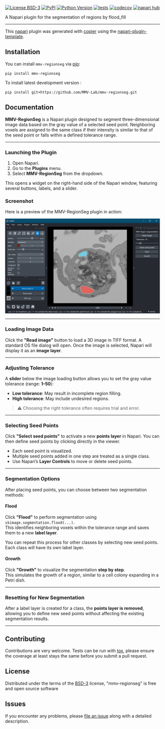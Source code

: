 
[![License BSD-3](https://img.shields.io/pypi/l/mmv-regionseg.svg?color=green)](https://github.com/MMV-Lab/mmv-regionseg/raw/main/LICENSE)
[![PyPI](https://img.shields.io/pypi/v/mmv-regionseg.svg?color=green)](https://pypi.org/project/mmv-regionseg)
[![Python Version](https://img.shields.io/pypi/pyversions/mmv-regionseg.svg?color=green)](https://python.org)
[![tests](https://github.com/MMV-Lab/mmv-regionseg/workflows/tests/badge.svg)](https://github.com/MMV-Lab/mmv-regionseg/actions)
[![codecov](https://codecov.io/gh/MMV-Lab/mmv-regionseg/branch/main/graph/badge.svg)](https://codecov.io/gh/MMV-Lab/mmv-regionseg)
[![napari hub](https://img.shields.io/endpoint?url=https://api.napari-hub.org/shields/mmv-regionseg)](https://napari-hub.org/plugins/mmv-regionseg)

A Napari plugin for the segmentation of regions by flood_fill

----------------------------------

This [napari] plugin was generated with [copier] using the [napari-plugin-template].

<!--
Don't miss the full getting started guide to set up your new package:
https://github.com/napari/napari-plugin-template#getting-started

and review the napari docs for plugin developers:
https://napari.org/stable/plugins/index.html
-->

## Installation

You can install `mmv-regionseg` via [pip]:

    pip install mmv-regionseg



To install latest development version :

    pip install git+https://github.com/MMV-Lab/mmv-regionseg.git

## Documentation

**MMV-RegionSeg** is a Napari plugin designed to segment three-dimensional image data based on the gray value of a selected seed point. Neighboring voxels are assigned to the same class if their intensity is similar to that of the seed point or falls within a defined tolerance range.

---

### Launching the Plugin

1. Open Napari.
2. Go to the **Plugins** menu.
3. Select **MMV-RegionSeg** from the dropdown.

This opens a widget on the right-hand side of the Napari window, featuring several buttons, labels, and a slider.

### Screenshot

Here is a preview of the MMV-RegionSeg plugin in action:

![MMV-RegionSeg Plugin Screenshot](https://raw.githubusercontent.com/MMV-Lab/MMV-RegionSeg/main/docs/images/plugin_screenshot.png)

---

### Loading Image Data

Click the **"Read image"** button to load a 3D image in TIFF format. A standard OS file dialog will open. Once the image is selected, Napari will display it as an **image layer**.

---

### Adjusting Tolerance

A **slider** below the image loading button allows you to set the gray value tolerance (range: **1–50**):

- **Low tolerance**: May result in incomplete region filling.
- **High tolerance**: May include undesired regions.

> ⚠️ Choosing the right tolerance often requires trial and error.

---

### Selecting Seed Points

Click **"Select seed points"** to activate a new **points layer** in Napari. You can then define seed points by clicking directly in the viewer.

- Each seed point is visualized.
- Multiple seed points added in one step are treated as a single class.
- Use Napari’s **Layer Controls** to move or delete seed points.

---

### Segmentation Options

After placing seed points, you can choose between two segmentation methods:

#### Flood

Click **"Flood"** to perform segmentation using  
`skimage.segmentation.flood(...)`.  
This identifies neighboring voxels within the tolerance range and saves them to a new **label layer**.

You can repeat this process for other classes by selecting new seed points. Each class will have its own label layer.

#### Growth

Click **"Growth"** to visualize the segmentation **step by step**.  
This simulates the growth of a region, similar to a cell colony expanding in a Petri dish.

---

### Resetting for New Segmentation

After a label layer is created for a class, the **points layer is removed**, allowing you to define new seed points without affecting the existing segmentation results.

---

## Contributing

Contributions are very welcome. Tests can be run with [tox], please ensure
the coverage at least stays the same before you submit a pull request.

## License

Distributed under the terms of the [BSD-3] license,
"mmv-regionseg" is free and open source software

## Issues

If you encounter any problems, please [file an issue] along with a detailed description.

[napari]: https://github.com/napari/napari
[copier]: https://copier.readthedocs.io/en/stable/
[@napari]: https://github.com/napari
[MIT]: http://opensource.org/licenses/MIT
[BSD-3]: http://opensource.org/licenses/BSD-3-Clause
[GNU GPL v3.0]: http://www.gnu.org/licenses/gpl-3.0.txt
[GNU LGPL v3.0]: http://www.gnu.org/licenses/lgpl-3.0.txt
[Apache Software License 2.0]: http://www.apache.org/licenses/LICENSE-2.0
[Mozilla Public License 2.0]: https://www.mozilla.org/media/MPL/2.0/index.txt
[napari-plugin-template]: https://github.com/napari/napari-plugin-template

[file an issue]: https://github.com/MMV-Lab/mmv-regionseg/issues

[napari]: https://github.com/napari/napari
[tox]: https://tox.readthedocs.io/en/latest/
[pip]: https://pypi.org/project/pip/
[PyPI]: https://pypi.org/
